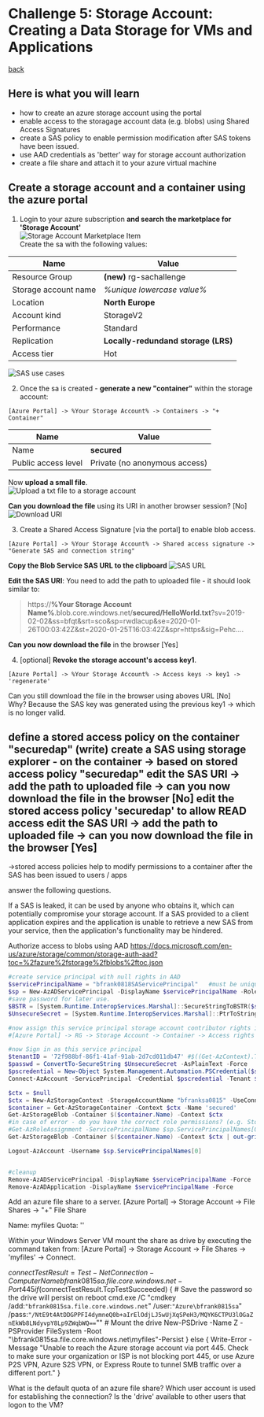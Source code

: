 # Challenge 5: Storage Account: Creating a Data Storage for VMs and Applications
[back](../../readme.md)  

## Here is what you will learn ##
- how to create an azure storage account using the portal
- enable access to the storagage account data (e.g. blobs) using Shared Access Signatures
- create a SAS policy to enable permission modification after SAS tokens have been issued.
- use AAD credentials as 'better' way for storage account authorization
- create a file share and attach it to your azure virtual machine

## Create a storage account and a container using the azure portal

1. Login to your azure subscription **and search the marketplace for 'Storage Account'**  
![Storage Account Marketplace Item](sa01.PNG)  
Create the sa with the following values:

| Name | Value |
|---|---|
| Resource Group  |  **(new)** rg-sachallenge |
| Storage account name  |  _%unique lowercase value%_ |
| Location | **North Europe** |
| Account kind  |  StorageV2 |
| Performance  |  Standard |
| Replication  |  **Locally-redundand storage (LRS)** |
| Access tier  |  Hot |


![SAS use cases](https://docs.microsoft.com/en-us/azure/storage/common/storage-sas-overview#when-to-use-a-shared-access-signature)

2. Once the sa is created - **generate a new "container"** within the storage account:  
```
[Azure Portal] -> %Your Storage Account% -> Containers -> "+ Container"
```
| Name | Value |
|---|---|
| Name  |  **secured** |
| Public access level  |  Private (no anonymous access) |

Now **upload a small file**.  
![Upload a txt file to a storage account](sa02.PNG)  

**Can you download the file** using its URI in another browser session? [No]  
![Download URI](sa03.PNG)
  

3. Create a Shared Access Signature [via the portal] to enable blob access. 
```
[Azure Portal] -> %Your Storage Account% -> Shared access signature -> "Generate SAS and connection string"
```
**Copy the Blob Service SAS URL to the clipboard**
![SAS URL](sas01.PNG)  

**Edit the SAS URI**: You need to add the path to uploaded file - it should look similar to:  

> https://**%Your Storage Account Name%**.blob.core.windows.net/**secured/HelloWorld.txt**?sv=2019-02-02&ss=bfqt&srt=sco&sp=rwdlacup&se=2020-01-26T00:03:42Z&st=2020-01-25T16:03:42Z&spr=https&sig=Pehc....  

**Can you now download the file** in the browser [Yes]

4. [optional] **Revoke the storage account's access key1**.
```
[Azure Portal] -> %Your Storage Account% -> Access keys -> key1 -> 'regenerate'
```
Can you still download the file in the browser using aboves URL [No]  
Why? Because the SAS key was generated using the previous key1 -> which is no longer valid.



define a stored access policy on the container "securedap" (write)
create a SAS using storage explorer - on the container -> based on stored access policy "securedap"
edit the SAS URI -> add the path to uploaded file -> can you now download the file in the browser [No]
edit the stored access policy 'securedap' to allow READ access
edit the SAS URI -> add the path to uploaded file -> can you now download the file in the browser [Yes]
-------
->stored access policies help to modify permissions to a container after the SAS has been issued to users / apps


answer the following questions.

If a SAS is leaked, it can be used by anyone who obtains it, which can potentially compromise your storage account.
If a SAS provided to a client application expires and the application is unable to retrieve a new SAS from your service, then the application's functionality may be hindered.


Authorize access to blobs using AAD
https://docs.microsoft.com/en-us/azure/storage/common/storage-auth-aad?toc=%2fazure%2fstorage%2fblobs%2ftoc.json
```PowerShell
#create service principal with null rights in AAD
$servicePrincipalName = "bfrank0818SAServicePrincipal"   #must be unique within AAD tenant
$sp = New-AzADServicePrincipal -DisplayName $servicePrincipalName -Role $null
#save password for later use.
$BSTR = [System.Runtime.InteropServices.Marshal]::SecureStringToBSTR($sp.Secret)
$UnsecureSecret = [System.Runtime.InteropServices.Marshal]::PtrToStringAuto($BSTR)

#now assign this service principal storage account contributor rights in the Portal.
#[Azure Portal] -> RG -> Storage Account -> Container -> Access rights -> Add Role Permissions....

#now Sign in as this service principal
$tenantID = '72f988bf-86f1-41af-91ab-2d7cd011db47' #$((Get-AzContext).Tenant.Id)
$passwd = ConvertTo-SecureString $UnsecureSecret -AsPlainText -Force
$pscredential = New-Object System.Management.Automation.PSCredential($sp.ServicePrincipalNames[0], $passwd)
Connect-AzAccount -ServicePrincipal -Credential $pscredential -Tenant $tenantID

$ctx = $null
$ctx = New-AzStorageContext -StorageAccountName "bfranksa0815" -UseConnectedAccount
$container = Get-AzStorageContainer -Context $ctx -Name 'secured'
Get-AzStorageBlob -Container $($container.Name) -Context $ctx
#in case of error - do you have the correct role permissions? (e.g. Storage Blob Data Contributor)
#Get-AzRoleAssignment -ServicePrincipalName $sp.ServicePrincipalNames[0]
Get-AzStorageBlob -Container $($container.Name) -Context $ctx | out-gridview -Title 'Select a small blob' -OutputMode Single | Get-AzStorageBlobContent -Destination 'c:\temp'

Logout-AzAccount -Username $sp.ServicePrincipalNames[0]


#cleanup
Remove-AzADServicePrincipal -DisplayName $servicePrincipalName -Force
Remove-AzADApplication -DisplayName $servicePrincipalName -Force
```


Add an azure file share to a server.
[Azure Portal] -> Storage Account -> File Shares -> "+" File Share

Name: myfiles
Quota: ''

Within your Windows Server VM mount the share as drive by executing the command taken from:
[Azure Portal] -> Storage Account -> File Shares -> 'myfiles' -> Connect.

$connectTestResult = Test-NetConnection -ComputerName bfrank0815sa.file.core.windows.net -Port 445
if ($connectTestResult.TcpTestSucceeded) {
    # Save the password so the drive will persist on reboot
    cmd.exe /C "cmdkey /add:`"bfrank0815sa.file.core.windows.net`" /user:`"Azure\bfrank0815sa`" /pass:`"/NtE9t4AtDDGPPFI4dymneQ0b+aIrElOdjLJ5wUjXqSPeH3/MQYK6CTPU3lOGaZnEkWb8LNdyvpY8Lp9ZWqbWQ==`""
    # Mount the drive
    New-PSDrive -Name Z -PSProvider FileSystem -Root "\\bfrank0815sa.file.core.windows.net\myfiles"-Persist
} else {
    Write-Error -Message "Unable to reach the Azure storage account via port 445. Check to make sure your organization or ISP is not blocking port 445, or use Azure P2S VPN, Azure S2S VPN, or Express Route to tunnel SMB traffic over a different port."
}


What is the default quota of an azure file share?
Which user account is used for establishing the connection?
Is the 'drive' available to other users that logon to the VM? 